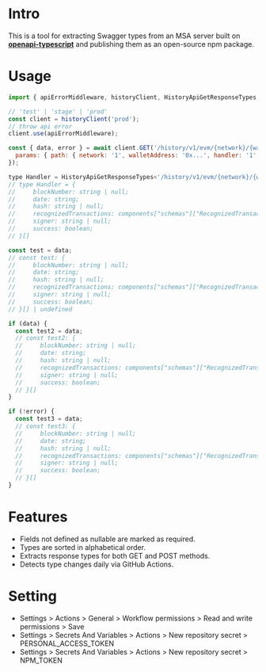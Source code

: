 # Intro

This is a tool for extracting Swagger types from an MSA server built on [**openapi-typescript**](https://openapi-ts.dev/cli#auth) and publishing them as an open-source npm package.

# Usage
```js
import { apiErrorMiddleware, historyClient, HistoryApiGetResponseTypes  } from 'api-clients';

// 'test' | 'stage' | 'prod'
const client = historyClient('prod');
// throw api error
client.use(apiErrorMiddleware);

const { data, error } = await client.GET('/history/v1/evm/{network}/{walletAddress}/{handler}', {
  params: { path: { network: '1', walletAddress: '0x...', handler: '1' } },
});

type Handler = HistoryApiGetResponseTypes<'/history/v1/evm/{network}/{walletAddress}/{handler}'>;
// type Handler = {
//     blockNumber: string | null;
//     date: string;
//     hash: string | null;
//     recognizedTransactions: components["schemas"]["RecognizedTransaction"][] | null;
//     signer: string | null;
//     success: boolean;
// }[]

const test = data;
// const test: {
//     blockNumber: string | null;
//     date: string;
//     hash: string | null;
//     recognizedTransactions: components["schemas"]["RecognizedTransaction"][] | null;
//     signer: string | null;
//     success: boolean;
// }[] | undefined

if (data) {
  const test2 = data;
  // const test2: {
  //     blockNumber: string | null;
  //     date: string;
  //     hash: string | null;
  //     recognizedTransactions: components["schemas"]["RecognizedTransaction"][] | null;
  //     signer: string | null;
  //     success: boolean;
  // }[]
}

if (!error) {
  const test3 = data;
  // const test3: {
  //     blockNumber: string | null;
  //     date: string;
  //     hash: string | null;
  //     recognizedTransactions: components["schemas"]["RecognizedTransaction"][] | null;
  //     signer: string | null;
  //     success: boolean;
  // }[]
}
```

# Features

- Fields not defined as nullable are marked as required.
- Types are sorted in alphabetical order.
- Extracts response types for both GET and POST methods.
- Detects type changes daily via GitHub Actions.

# Setting

- Settings > Actions > General > Workflow permissions > Read and write permissions > Save
- Settings > Secrets And Variables > Actions > New repository secret > PERSONAL_ACCESS_TOKEN
- Settings > Secrets And Variables > Actions > New repository secret > NPM_TOKEN